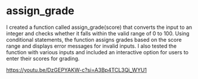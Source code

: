 # assign_grade
I created a function called assign_grade(score) that converts the input to an integer and checks whether it falls within the valid range of 0 to 100. Using conditional statements, the function assigns grades based on the score range and displays error messages for invalid inputs. I also tested the function with various inputs and included an interactive option for users to enter their scores for grading.

https://youtu.be/DzGEPYAKW-c?si=A3Bp4TCL3Qj_WYU1
